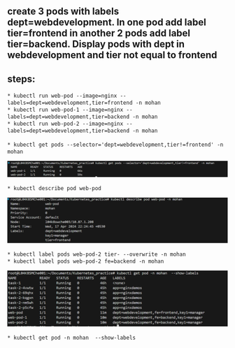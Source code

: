 ## create 3 pods with labels dept=webdevelopment. In one pod add label tier=frontend in another 2 pods add label tier=backend. Display pods with dept in webdevelopment and tier not equal to frontend

## steps:

    * kubectl run web-pod --image=nginx --labels=dept=webdevelopment,tier=frontend -n mohan
    * kubectl run web-pod-1 --image=nginx --labels=dept=webdevelopment,tier=backend -n mohan
    * kubectl run web-pod-2 --image=nginx --labels=dept=webdevelopment,tier=backend -n mohan
    
    * kubectl get pods --selector='dept=webdevelopment,tier!=frontend' -n mohan

![alt text](image.png)
    
    * kubectl describe pod web-pod

![alt text](image-1.png)

    * kubectl label pods web-pod-2 tier- --overwrite -n mohan
    * kubectl label pods web-pod-2 fe=backend -n mohan

![alt text](image-2.png)
    
    * kubectl get pod -n mohan  --show-labels

